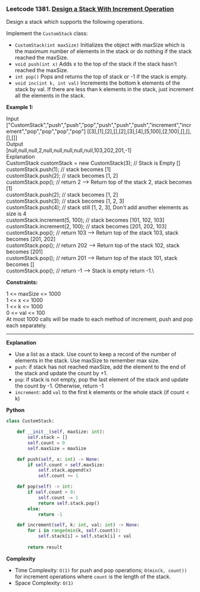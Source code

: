 ### Leetcode 1381. [Design a Stack With Increment Operation](https://leetcode.com/problems/design-a-stack-with-increment-operation/)

Design a stack which supports the following operations.

Implement the ```CustomStack``` class:

- ```CustomStack(int maxSize)``` Initializes the object with maxSize which is the maximum number of elements in the stack or do nothing if the stack reached the maxSize.
- ```void push(int x)``` Adds x to the top of the stack if the stack hasn't reached the maxSize.
- ```int pop()``` Pops and returns the top of stack or -1 if the stack is empty.
- ```void inc(int k, int val)``` Increments the bottom k elements of the stack by val. If there are less than k elements in the stack, just increment all the elements in the stack.
 

**Example 1:**

Input\
["CustomStack","push","push","pop","push","push","push","increment","increment","pop","pop","pop","pop"]
[[3],[1],[2],[],[2],[3],[4],[5,100],[2,100],[],[],[],[]]\
Output\
[null,null,null,2,null,null,null,null,null,103,202,201,-1]\
Explanation\
CustomStack customStack = new CustomStack(3); // Stack is Empty []\
customStack.push(1);                          // stack becomes [1]\
customStack.push(2);                          // stack becomes [1, 2]\
customStack.pop();                            // return 2 --> Return top of the stack 2, stack becomes [1]\
customStack.push(2);                          // stack becomes [1, 2]\
customStack.push(3);                          // stack becomes [1, 2, 3]\
customStack.push(4);                          // stack still [1, 2, 3], Don't add another elements as size is 4\
customStack.increment(5, 100);                // stack becomes [101, 102, 103]\
customStack.increment(2, 100);                // stack becomes [201, 202, 103]\
customStack.pop();                            // return 103 --> Return top of the stack 103, stack becomes [201, 202]\
customStack.pop();                            // return 202 --> Return top of the stack 102, stack becomes [201]\
customStack.pop();                            // return 201 --> Return top of the stack 101, stack becomes []\
customStack.pop();                            // return -1 --> Stack is empty return -1.\
 

**Constraints:**

1 <= maxSize <= 1000\
1 <= x <= 1000\
1 <= k <= 1000\
0 <= val <= 100\
At most 1000 calls will be made to each method of increment, push and pop each separately.


******************************
**Explanation**
- Use a list as a stack. Use count to keep a record of the number of elements in the stack. Use maxSize to remember max size.
- ```push```: if stack has not reached maxSize, add the element to the end of the stack and update the count by +1.
- ```pop```: if stack is not empty, pop the last element of the stack and update the count by -1. Otherwise, return -1
- ```increment```: add ```val``` to the first k elements or the whole stack (if count < k)

**Python**

```python
class CustomStack:

    def __init__(self, maxSize: int):
        self.stack = []
        self.count = 0
        self.maxSize = maxSize

    def push(self, x: int) -> None:
        if self.count < self.maxSize:
            self.stack.append(x)
            self.count += 1

    def pop(self) -> int:
        if self.count > 0:
            self.count -= 1
            return self.stack.pop()
        else:
            return -1

    def increment(self, k: int, val: int) -> None:
        for i in range(min(k, self.count)):
            self.stack[i] = self.stack[i] + val
            
        return result
```

**Complexity**

- Time Complexity: ```O(1)``` for push and pop operations;  ```O(min(k, count))``` for increment operations where ```count``` is the length of the stack.
- Space Complexity: ```O(1)``` 
